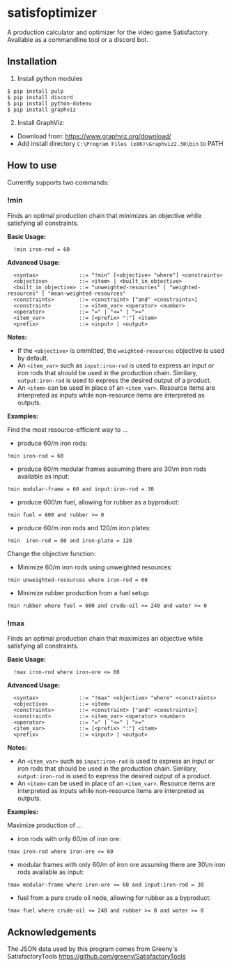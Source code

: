 # satisfoptimizer
A production calculator and optimizer for the video game Satisfactory. Available as a commandline tool or a discord bot.

## Installation

1. Install python modules
```console
$ pip install pulp
$ pip install discord
$ pip install python-dotenv
$ pip install graphviz
```

2. Install GraphViz:
 - Download from: https://www.graphviz.org/download/
 - Add install directory `C:\Program Files (x86)\Graphviz2.38\bin` to PATH

## How to use
Currently supports two commands:

### !min

Finds an optimal production chain that minimizes an objective while satisfying all constraints.

**Basic Usage:**
```
  !min iron-rod = 60
```

**Advanced Usage:**
```ebnf
  <syntax>             ::= "!min" [<objective> "where"] <constraints>
  <objective>          ::= <item> | <built_in_objective>
  <built_in_objective> ::= "unweighted-resources" | "weighted-resources" | "mean-weighted-resources"
  <constraints>        ::= <constraint> ["and" <constraints>]
  <constraint>         ::= <item_var> <operator> <number>
  <operator>           ::= "=" | "<=" | ">="
  <item_var>           ::= [<prefix> ":"] <item>
  <prefix>             ::= <input> | <output>
```

**Notes:**
 - If the `<objective>` is ommitted, the `weighted-resources` objective is used by default.
 - An `<item_var>` such as `input:iron-rod` is used to express an input or iron rods that should be used in the production chain. Similary, `output:iron-rod` is used to express the desired output of a product.
 - An `<item>` can be used in place of an `<item_var>`. Resource items are interpreted as inputs while non-resource items are interpreted as outputs.

**Examples:**
 
Find the most resource-efficient way to ...
- produce 60/m iron rods:
```
!min iron-rod = 60
```
- produce 60/m modular frames assuming there are 30\m iron rods available as input:
```
!min modular-frame = 60 and input:iron-rod = 30
```
- produce 600\m fuel, allowing for rubber as a byproduct:
```
!min fuel = 600 and rubber >= 0
```
- produce 60/m iron rods and 120/m iron plates:
```
!min  iron-rod = 60 and iron-plate = 120
```

Change the objective function:
- Minimize 60/m iron rods using unweighted resources:
```
!min unweighted-resources where iron-rod = 60
```
- Minimize rubber production from a fuel setup:
```
!min rubber where fuel = 600 and crude-oil <= 240 and water >= 0
```

### !max

Finds an optimal production chain that maximizes an objective while satisfying all constraints.

**Basic Usage:**
```
  !max iron-rod where iron-ore <= 60
```

**Advanced Usage:**
```ebnf
  <syntax>             ::= "!max" <objective> "where" <constraints>
  <objective>          ::= <item>
  <constraints>        ::= <constraint> ["and" <constraints>]
  <constraint>         ::= <item_var> <operator> <number>
  <operator>           ::= "=" | "<=" | ">="
  <item_var>           ::= [<prefix> ":"] <item>
  <prefix>             ::= <input> | <output>
```

**Notes:**
 - An `<item_var>` such as `input:iron-rod` is used to express an input or iron rods that should be used in the production chain. Similary, `output:iron-rod` is used to express the desired output of a product.
 - An `<item>` can be used in place of an `<item_var>`. Resource items are interpreted as inputs while non-resource items are interpreted as outputs.

**Examples:**
 
Maximize production of ...
- iron rods with only 60/m of iron ore:
```
!max iron-rod where iron-ore <= 60
```
- modular frames with only 60/m of iron ore assuming there are 30\m iron rods available as input:
```
!max modular-frame where iron-ore <= 60 and input:iron-rod = 30
```

- fuel from a pure crude oil node, allowing for rubber as a byproduct:
```
!max fuel where crude-oil <= 240 and rubber >= 0 and water >= 0
```

## Acknowledgements
The JSON data used by this program comes from Greeny's SatisfactoryTools
https://github.com/greeny/SatisfactoryTools
